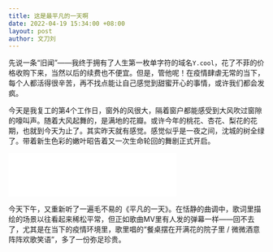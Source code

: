 ```yaml
---
title: 这是最平凡的一天啊
date: 2022-04-19 15:34:00 +08:00
layout: post
author: 文刀刘
---
```


先说一条“旧闻”——我终于拥有了人生第一枚单字符的域名`Y.cool`，花了不菲的价格收购下来，当然以后的续费也不便宜。但是，管他呢！在疫情肆虐无常的当下，每个人都活得很辛苦，再不找点能让自己感觉到甜蜜开心的事情，或许我们都会发疯。

今天是我复工的第4个工作日，窗外的风很大，隔着窗户都能感受到大风吹过窗隙的嚎叫声。随着大风起舞的，是满地的花瓣。或许今年的桃花、杏花、梨花的花期，也就到今天为止了。其实昨天就有感觉。感觉似乎是一夜之间，沈城的树全绿了。带着新生色彩的嫩叶昭告着又一次生命轮回的舞剧正式开启。

<iframe frameborder="no" border="0" marginwidth="0" marginheight="0" width=330 height=86 src="//music.163.com/outchain/player?type=2&id=569214247&auto=0&height=66"></iframe>

今天下午，又重新听了一遍毛不易的《平凡的一天》。在恬静的曲调中，歌词里描绘的场景以往看起来稀松平常，但正如歌曲MV里有人发的弹幕一样——回不去了，尤其是在当下的疫情环境里，歌里唱的“餐桌摆在开满花的院子里 / 微微酒意阵阵欢歌笑语”，多了一份弥足珍贵。